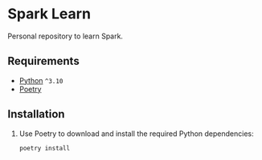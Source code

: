 # Spark Learn

Personal repository to learn Spark.

## Requirements

- [Python](https://www.python.org/) `^3.10`
- [Poetry](https://python-poetry.org/)

## Installation

1. Use Poetry to download and install the required Python dependencies:
   ```sh
   poetry install
   ```
